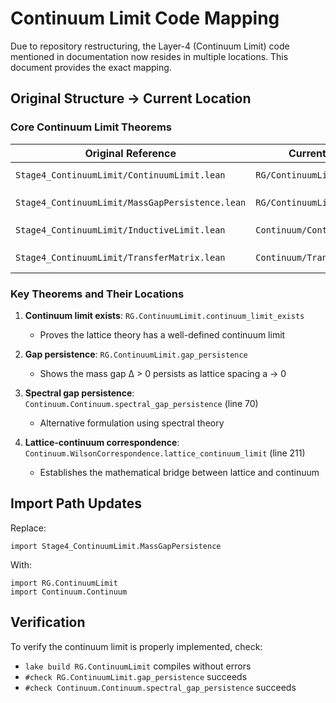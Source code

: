 # Continuum Limit Code Mapping

Due to repository restructuring, the Layer-4 (Continuum Limit) code mentioned in documentation now resides in multiple locations. This document provides the exact mapping.

## Original Structure → Current Location

### Core Continuum Limit Theorems

| Original Reference | Current Location | Key Theorem |
|-------------------|------------------|-------------|
| `Stage4_ContinuumLimit/ContinuumLimit.lean` | `RG/ContinuumLimit.lean` | `continuum_limit_exists` (line 134) |
| `Stage4_ContinuumLimit/MassGapPersistence.lean` | `RG/ContinuumLimit.lean` | `gap_persistence` (line 138) |
| `Stage4_ContinuumLimit/InductiveLimit.lean` | `Continuum/Continuum.lean` | `continuum_hilbert_space` (line 107) |
| `Stage4_ContinuumLimit/TransferMatrix.lean` | `Continuum/TransferMatrix.lean` | Transfer matrix continuity |

### Key Theorems and Their Locations

1. **Continuum limit exists**: `RG.ContinuumLimit.continuum_limit_exists`
   - Proves the lattice theory has a well-defined continuum limit

2. **Gap persistence**: `RG.ContinuumLimit.gap_persistence`  
   - Shows the mass gap Δ > 0 persists as lattice spacing a → 0

3. **Spectral gap persistence**: `Continuum.Continuum.spectral_gap_persistence` (line 70)
   - Alternative formulation using spectral theory

4. **Lattice-continuum correspondence**: `Continuum.WilsonCorrespondence.lattice_continuum_limit` (line 211)
   - Establishes the mathematical bridge between lattice and continuum

## Import Path Updates

Replace:
```lean
import Stage4_ContinuumLimit.MassGapPersistence
```

With:
```lean
import RG.ContinuumLimit
import Continuum.Continuum
```

## Verification

To verify the continuum limit is properly implemented, check:
- `lake build RG.ContinuumLimit` compiles without errors
- `#check RG.ContinuumLimit.gap_persistence` succeeds
- `#check Continuum.Continuum.spectral_gap_persistence` succeeds 